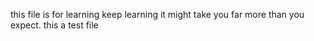 this file is for learning 
keep learning it might take you far more than you expect.
this a test file 
